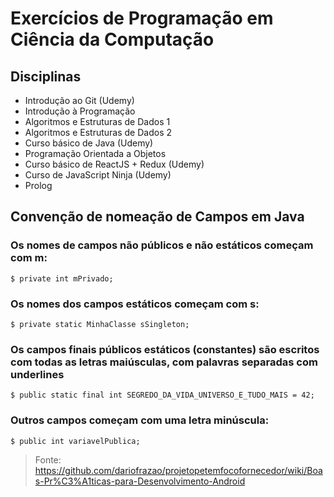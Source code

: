 # Exercícios de Programação em Ciência da Computação

## Disciplinas
- Introdução ao Git (Udemy)
- Introdução à Programação
- Algoritmos e Estruturas de Dados 1
- Algoritmos e Estruturas de Dados 2
- Curso básico de Java (Udemy)
- Programação Orientada a Objetos
- Curso básico de ReactJS + Redux (Udemy)
- Curso de JavaScript Ninja (Udemy)
- Prolog

## Convenção de nomeação de Campos em Java

### Os nomes de campos não públicos e não estáticos começam com m:

```
$ private int mPrivado;
````

### Os nomes dos campos estáticos começam com s:

```
$ private static MinhaClasse sSingleton;
```

### Os campos finais públicos estáticos (constantes) são escritos com todas as letras maiúsculas, com palavras separadas com underlines

``` 
$ public static final int SEGREDO_DA_VIDA_UNIVERSO_E_TUDO_MAIS = 42;
```

### Outros campos começam com uma letra minúscula:

```
$ public int variavelPublica;
```

>Fonte: https://github.com/dariofrazao/projetopetemfocofornecedor/wiki/Boas-Pr%C3%A1ticas-para-Desenvolvimento-Android
